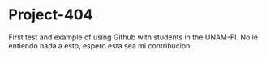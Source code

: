 # Project-404
First test and example of using Github with students in the UNAM-FI.
No le entiendo nada a esto, espero esta sea mi contribucion. 